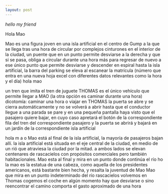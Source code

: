 ```yaml
---
layout: post
---
```



*hello my friend*

Hola Mao

<p>Mao es una figura joven en una isla artificial en el centro de Gump a la que se llega tras una hora de circular por complejos cinturones en el interior de la ciudad, un puente que en un punto permite desviarse a la derecha y que si se pasa, obliga a circular durante una hora más para regresar de nuevo a ese único punto que permite desviarse y descender en espiral hasta la isla artificial, la barra del parking se eleva al escanear la matrícula (número que entra en una nueva hoja excel con diferentes datos relevantes como la hora y el día)
hola
mao</p>

<p>un tren que imita el tren de juguete THOMAS es el único vehículo que permite llegar a MAO (la otra opción es caminar durante una hora)
dicotomía: caminar una hora o viajar en THOMAS
la puerta se abre y se cierra automáticamente y no se volverá a abrir hasta que el conductor llegue a una parada se pare y en una pequeña pantalla haya visto que el pasajero quiere bajar, en cuyo caso apretará el botón de la correspondiente fila del tren del correspondiente pasajero y la puerta se abrirá y bajará en un jardín de la correspondiente isla artificial</p>

hola
m
a
o
Mao está al final de la isla artificial, la mayoría de pasajeros bajan allí. la isla artificial está situada en el eje central de la ciudad, en medio de un rió que atraviesa la ciudad por la mitad. a ambos lados se elevan centenares de rascacielos con propósitos comerciales pero también habitacionales. Mao esta al final y mira en un punto donde continúa el río
ho la mao
es la estatua de una cabeza, como aquella de los presidentes americanos, está bastante bien hecha, y resalta la juventud de Mao
Mao que mira en un punto indeterminado del río
rascacielos
volvemos en
Thomas
cogemos el coche
en algún momento hay que desviarse o sino reencontrar el camino comporta el gasto aproximado de una hora
